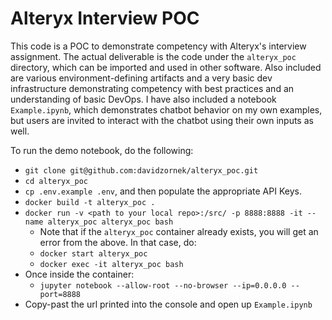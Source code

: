 # Alteryx Interview POC

This code is a POC to demonstrate competency with Alteryx's interview assignment. The actual deliverable is the code under the `alteryx_poc` directory, which can be imported and used in other software. Also included are various environment-defining artifacts and a very basic dev infrastructure demonstrating competency with best practices and an understanding of basic DevOps. I have also included a notebook `Example.ipynb`, which demonstrates chatbot behavior on my own examples, but users are invited to interact with the chatbot using their own inputs as well.


To run the demo notebook, do the following:
- `git clone git@github.com:davidzornek/alteryx_poc.git`
- `cd alteryx_poc`
- `cp .env.example .env`, and then populate the appropriate API Keys.
- `docker build -t alteryx_poc .`
- `docker run -v <path to your local repo>:/src/ -p 8888:8888 -it --name alteryx_poc alteryx_poc bash`
    - Note that if the `alteryx_poc` container already exists, you will get an error from the above. In that case, do:
    - `docker start alteryx_poc`
    - `docker exec -it alteryx_poc bash`
- Once inside the container:
    - `jupyter notebook --allow-root --no-browser --ip=0.0.0.0 --port=8888`
- Copy-past the url printed into the console and open up `Example.ipynb`
